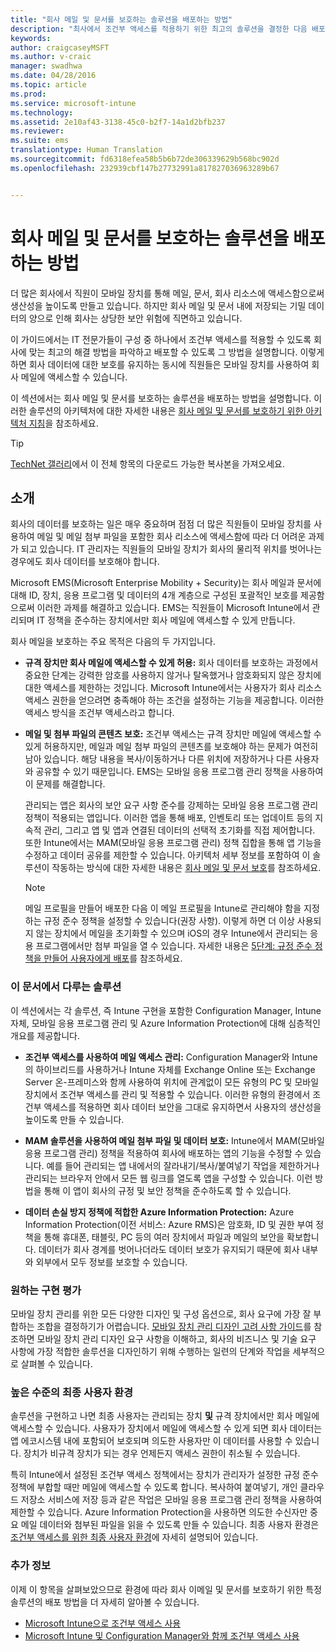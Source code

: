 ```yaml
---
title: "회사 메일 및 문서를 보호하는 솔루션을 배포하는 방법"
description: "최사에서 조건부 액세스를 적용하기 위한 최고의 솔루션을 결정한 다음 배포합니다."
keywords: 
author: craigcaseyMSFT
ms.author: v-craic
manager: swadhwa
ms.date: 04/28/2016
ms.topic: article
ms.prod: 
ms.service: microsoft-intune
ms.technology: 
ms.assetid: 2e10af43-3138-45c0-b2f7-14a1d2bfb237
ms.reviewer: 
ms.suite: ems
translationtype: Human Translation
ms.sourcegitcommit: fd6318efea58b5b6b72de306339629b568bc902d
ms.openlocfilehash: 232939cbf147b27732991a817827036963289b67


---
```


# 회사 메일 및 문서를 보호하는 솔루션을 배포하는 방법
더 많은 회사에서 직원이 모바일 장치를 통해 메일, 문서, 회사 리소스에 액세스함으로써 생산성을 높이도록 만들고 있습니다. 하지만 회사 메일 및 문서 내에 저장되는 기밀 데이터의 양으로 인해 회사는 상당한 보안 위험에 직면하고 있습니다.

이 가이드에서는 IT 전문가들이 구성 중 하나에서 조건부 액세스를 적용할 수 있도록 회사에 맞는 최고의 해결 방법을 파악하고 배포할 수 있도록 그 방법을 설명합니다. 이렇게 하면 회사 데이터에 대한 보호를 유지하는 동시에 직원들은 모바일 장치를 사용하여 회사 메일에 액세스할 수 있습니다.

이 섹션에서는 회사 메일 및 문서를 보호하는 솔루션을 배포하는 방법을 설명합니다. 이러한 솔루션의 아키텍처에 대한 자세한 내용은 [회사 메일 및 문서를 보호하기 위한 아키텍처 지침](architecture-guidance-for-protecting-company-email-and-documents.md)을 참조하세요.

> [!TIP]
> [TechNet 갤러리](https://gallery.technet.microsoft.com/Deploying-Enterprise-16499404)에서 이 전체 항목의 다운로드 가능한 복사본을 가져오세요.

## 소개
회사의 데이터를 보호하는 일은 매우 중요하며 점점 더 많은 직원들이 모바일 장치를 사용하여 메일 및 메일 첨부 파일을 포함한 회사 리소스에 액세스함에 따라 더 어려운 과제가 되고 있습니다. IT 관리자는 직원들의 모바일 장치가 회사의 물리적 위치를 벗어나는 경우에도 회사 데이터를 보호해야 합니다.

Microsoft EMS(Microsoft Enterprise Mobility + Security)는 회사 메일과 문서에 대해 ID, 장치, 응용 프로그램 및 데이터의 4개 계층으로 구성된 포괄적인 보호를 제공함으로써 이러한 과제를 해결하고 있습니다. EMS는 직원들이 Microsoft Intune에서 관리되며 IT 정책을 준수하는 장치에서만 회사 메일에 액세스할 수 있게 만듭니다.

회사 메일을 보호하는 주요 목적은 다음의 두 가지입니다.

-   **규격 장치만 회사 메일에 액세스할 수 있게 허용:** 회사 데이터를 보호하는 과정에서 중요한 단계는 강력한 암호를 사용하지 않거나 탈옥했거나 암호화되지 않은 장치에 대한 액세스를 제한하는 것입니다.  Microsoft Intune에서는 사용자가 회사 리소스 액세스 권한을 얻으려면 충족해야 하는 조건을 설정하는 기능을 제공합니다. 이러한 액세스 방식을 조건부 액세스라고 합니다.

-   **메일 및 첨부 파일의 콘텐츠 보호:** 조건부 액세스는 규격 장치만 메일에 액세스할 수 있게 허용하지만, 메일과 메일 첨부 파일의 콘텐츠를 보호해야 하는 문제가 여전히 남아 있습니다.  해당 내용을 복사/이동하거나 다른 위치에 저장하거나 다른 사용자와 공유할 수 있기 때문입니다.  EMS는 모바일 응용 프로그램 관리 정책을 사용하여 이 문제를 해결합니다.

    관리되는 앱은 회사의 보안 요구 사항 준수를 강제하는 모바일 응용 프로그램 관리 정책이 적용되는 앱입니다. 이러한 앱을 통해 배포, 인벤토리 또는 업데이트 등의 지속적 관리, 그리고 앱 및 앱과 연결된 데이터의 선택적 초기화를 직접 제어합니다. 또한 Intune에서는 MAM(모바일 응용 프로그램 관리) 정책 집합을 통해 앱 기능을 수정하고 데이터 공유를 제한할 수 있습니다. 아키텍처 세부 정보를 포함하여 이 솔루션이 작동하는 방식에 대한 자세한 내용은 [회사 메일 및 문서 보호](architecture-guidance-for-protecting-company-email-and-documents.md)를 참조하세요.

    > [!NOTE]
    > 메일 프로필을 만들어 배포한 다음 이 메일 프로필을 Intune로 관리해야 함을 지정하는 규정 준수 정책을 설정할 수 있습니다(권장 사항). 이렇게 하면 더 이상 사용되지 않는 장치에서 메일을 초기화할 수 있으며 iOS의 경우 Intune에서 관리되는 응용 프로그램에서만 첨부 파일을 열 수 있습니다. 자세한 내용은 [5단계: 규정 준수 정책을 만들어 사용자에게 배포](conditional-access-intune-configmgr-exchange.md)를 참조하세요.

### 이 문서에서 다루는 솔루션
이 섹션에서는 각 솔루션, 즉 Intune 구현을 포함한 Configuration Manager, Intune 자체, 모바일 응용 프로그램 관리 및 Azure Information Protection에 대해 심층적인 개요를 제공합니다.

-   **조건부 액세스를 사용하여 메일 액세스 관리:** Configuration Manager와 Intune의 하이브리드를 사용하거나 Intune 자체를 Exchange Online 또는 Exchange Server 온-프레미스와 함께 사용하여 위치에 관계없이 모든 유형의 PC 및 모바일 장치에서 조건부 액세스를 관리 및 적용할 수 있습니다. 이러한 유형의 환경에서 조건부 액세스를 적용하면 회사 데이터 보안을 그대로 유지하면서 사용자의 생산성을 높이도록 만들 수 있습니다.

-   **MAM 솔루션을 사용하여 메일 첨부 파일 및 데이터 보호:** Intune에서 MAM(모바일 응용 프로그램 관리) 정책을 적용하여 회사에 배포하는 앱의 기능을 수정할 수 있습니다. 예를 들어 관리되는 앱 내에서의 잘라내기/복사/붙여넣기 작업을 제한하거나 관리되는 브라우저 안에서 모든 웹 링크를 열도록 앱을 구성할 수 있습니다. 이런 방법을 통해 이 앱이 회사의 규정 및 보안 정책을 준수하도록 할 수 있습니다.

-   **데이터 손실 방지 정책에 적합한 Azure Information Protection:** Azure Information Protection(이전 서비스: Azure RMS)은 암호화, ID 및 권한 부여 정책을 통해 휴대폰, 태블릿, PC 등의 여러 장치에서 파일과 메일의 보안을 확보합니다. 데이터가 회사 경계를 벗어나더라도 데이터 보호가 유지되기 때문에 회사 내부와 외부에서 모두 정보를 보호할 수 있습니다.

### 원하는 구현 평가
모바일 장치 관리를 위한 모든 다양한 디자인 및 구성 옵션으로, 회사 요구에 가장 잘 부합하는 조합을 결정하기가 어렵습니다. [모바일 장치 관리 디자인 고려 사항 가이드](mdm-design-considerations-guide.md)를 참조하면 모바일 장치 관리 디자인 요구 사항을 이해하고, 회사의 비즈니스 및 기술 요구 사항에 가장 적합한 솔루션을 디자인하기 위해 수행하는 일련의 단계와 작업을 세부적으로 살펴볼 수 있습니다.

### 높은 수준의 최종 사용자 환경
솔루션을 구현하고 나면 최종 사용자는 관리되는 장치 **및** 규격 장치에서만 회사 메일에 액세스할 수 있습니다. 사용자가 장치에서 메일에 액세스할 수 있게 되면 회사 데이터는 앱 에코시스템 내에 포함되어 보호되며 의도한 사용자만 이 데이터를 사용할 수 있습니다. 장치가 비규격 장치가 되는 경우 언제든지 액세스 권한이 취소될 수 있습니다.

특히 Intune에서 설정된 조건부 액세스 정책에서는 장치가 관리자가 설정한 규정 준수 정책에 부합할 때만 메일에 액세스할 수 있도록 합니다. 복사하여 붙여넣기, 개인 클라우드 저장소 서비스에 저장 등과 같은 작업은 모바일 응용 프로그램 관리 정책을 사용하여 제한할 수 있습니다. Azure Information Protection을 사용하면 의도한 수신자만 중요 메일 데이터와 첨부된 파일을 읽을 수 있도록 만들 수 있습니다. 최종 사용자 환경은 [조건부 액세스를 위한 최종 사용자 환경](end-user-experience-conditional-access.md)에 자세히 설명되어 있습니다.

### 추가 정보
이제 이 항목을 살펴보았으므로 환경에 따라 회사 이메일 및 문서를 보호하기 위한 특정 솔루션의 배포 방법을 더 자세히 알아볼 수 있습니다.

- [Microsoft Intune으로 조건부 액세스 사용](conditional-access-intune.md)
- [Microsoft Intune 및 Configuration Manager와 함께 조건부 액세스 사용](conditional-access-intune-configmgr.md)



<!--HONumber=Nov16_HO2-->


